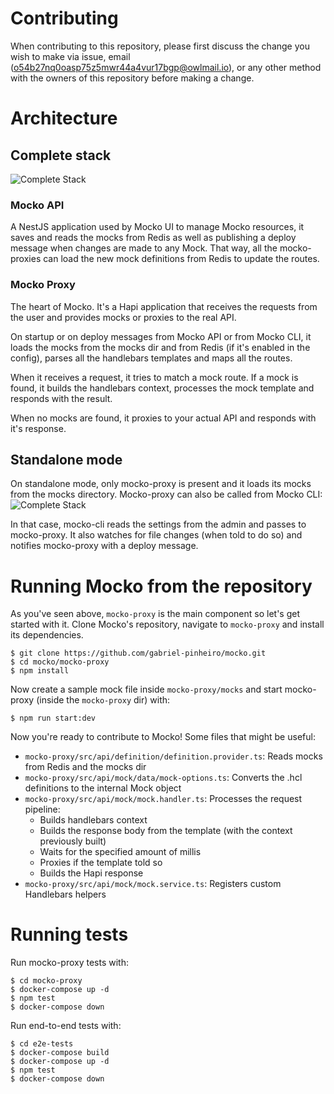 # Contributing

When contributing to this repository, please first discuss the change you wish to make via issue,
email (o54b27nq0oasp75z5mwr44a4vur17bgp@owlmail.io), or any other method with the owners of this repository before making a change.

# Architecture

## Complete stack
![Complete Stack](https://cdn.codetunnel.net/mocko/complete-arch.png)

### Mocko API
A NestJS application used by Mocko UI to manage Mocko resources, it
saves and reads the mocks from Redis as well as publishing a deploy
message when changes are made to any Mock. That way, all the mocko-proxies can load the new mock definitions from Redis to update
the routes.

### Mocko Proxy
The heart of Mocko. It's a Hapi application that receives the requests
from the user and provides mocks or proxies to the real API.

On startup or on deploy messages from Mocko API or from Mocko CLI, it
loads the mocks from the mocks dir and from Redis (if it's enabled in
the config), parses all the handlebars templates and maps all the
routes.

When it receives a request, it tries to match a mock route. If a mock is
found, it builds the handlebars context, processes the mock template and
responds with the result.

When no mocks are found, it proxies to your actual API and responds with
it's response.

## Standalone mode

On standalone mode, only mocko-proxy is present and it loads its mocks
from the mocks directory. Mocko-proxy can also be called from Mocko CLI:
![Complete Stack](https://cdn.codetunnel.net/mocko/cli-arch.png)

In that case, mocko-cli reads the settings from the admin and passes to
mocko-proxy. It also watches for file changes (when told to do so) and
notifies mocko-proxy with a deploy message.

# Running Mocko from the repository

As you've seen above, `mocko-proxy` is the main component so let's get
started with it. Clone Mocko's repository, navigate to `mocko-proxy` and
install its dependencies.
```shell
$ git clone https://github.com/gabriel-pinheiro/mocko.git
$ cd mocko/mocko-proxy
$ npm install
```

Now create a sample mock file inside `mocko-proxy/mocks` and start
mocko-proxy (inside the `mocko-proxy` dir) with:
```shell
$ npm run start:dev
```

Now you're ready to contribute to Mocko! Some files that might be useful:

- `mocko-proxy/src/api/definition/definition.provider.ts`: Reads mocks from Redis
and the mocks dir
- `mocko-proxy/src/api/mock/data/mock-options.ts`: Converts the .hcl definitions to the internal Mock object
- `mocko-proxy/src/api/mock/mock.handler.ts`: Processes the request pipeline:
    - Builds handlebars context
    - Builds the response body from the template (with the context previously built)
    - Waits for the specified amount of millis
    - Proxies if the template told so
    - Builds the Hapi response
- `mocko-proxy/src/api/mock/mock.service.ts`: Registers custom Handlebars helpers

# Running tests
Run mocko-proxy tests with:
```shell
$ cd mocko-proxy
$ docker-compose up -d
$ npm test
$ docker-compose down
```

Run end-to-end tests with:
```shell
$ cd e2e-tests
$ docker-compose build
$ docker-compose up -d
$ npm test
$ docker-compose down
```
